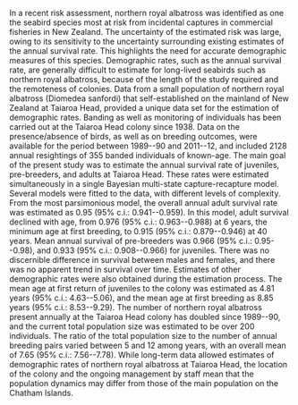 ---
---
In a recent risk assessment, northern royal albatross was identified as one the seabird species most at risk from incidental captures in commercial fisheries in New Zealand. The uncertainty of the estimated risk was large, owing to its sensitivity to the uncertainty surrounding existing estimates of the annual survival rate. This highlights the need for accurate demographic measures of this species. Demographic rates, such as the annual survival rate, are generally difficult to estimate for long-lived seabirds such as northern royal albatross, because of the length of the study required and the remoteness of colonies. Data from a small population of northern royal albatross (Diomedea sanfordi) that self-established on the mainland of New Zealand at Taiaroa Head, provided a unique data set for the estimation of demographic rates. Banding as well as monitoring of individuals has been carried out at the Taiaroa Head colony since 1938. Data on the presence/absence of birds, as well as on breeding outcomes, were available for the period between 1989--90 and 2011--12, and included 2128 annual resightings of 355 banded individuals of known-age. The main goal of the present study was to estimate the annual survival rate of juveniles, pre-breeders, and adults at Taiaroa Head. These rates were estimated simultaneously in a single Bayesian multi-state capture-recapture model. Several models were fitted to the data, with different levels of complexity. From the most parsimonious model, the overall annual adult survival rate was estimated as 0.95 (95\% c.i.: 0.941--0.959). In this model, adult survival declined with age, from 0.976 (95\% c.i.: 0.963--0.988) at 6 years, the minimum age at first breeding, to 0.915 (95\% c.i.: 0.879--0.946) at 40 years. Mean annual survival of pre-breeders was 0.966 (95\% c.i.: 0.95--0.98), and 0.933 (95\% c.i.: 0.908--0.966) for juveniles. There was no discernible difference in survival between males and females, and there was no apparent trend in survival over time. Estimates of other demographic rates were also obtained during the estimation process. The mean age at first return of juveniles to the colony was estimated as 4.81 years (95\% c.i.: 4.63--5.06), and the mean age at first breeding as 8.85 years (95\% c.i.: 8.53--9.29). The number of northern royal albatross present annually at the Taiaroa Head colony has doubled since 1989--90, and the current total population size was estimated to be over 200 individuals. The ratio of the total population size to the number of annual breeding pairs varied between 5 and 12 among years, with an overall mean of 7.65 (95\% c.i.: 7.56--7.78). While long-term data allowed estimates of demographic rates of northern royal albatross at Taiaroa Head, the location of the colony and the ongoing management by staff mean that the population dynamics may differ from those of the main population on the Chatham Islands.